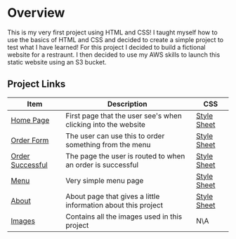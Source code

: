# Overview
This is my very first project using HTML and CSS! I taught myself how to use the basics of HTML and CSS and decided to create a simple project to test what I have learned! For this project I decided to build a fictional website for a restraunt. I then decided to use my AWS skills to launch this static website using an S3 bucket. 

## Project Links
|Item|Description|CSS|
| -------- | --------------------| ---- |
|[Home Page](https://github.com/nolan-meyer1/Restaurant-Website/blob/main/index.html)|First page that the user see's when clicking into the website|[Style Sheet](https://github.com/nolan-meyer1/Restaurant-Website/blob/main/css/indexStyle.css)|
|[Order Form](https://github.com/nolan-meyer1/Restaurant-Website/blob/main/orderForm.html)|The user can use this to order something from the menu|[Style Sheet](https://github.com/nolan-meyer1/Restaurant-Website/blob/main/css/orderForm.css)|
|[Order Successful](https://github.com/nolan-meyer1/Restaurant-Website/blob/main/orderSuccess.html)|The page the user is routed to when an order is successful|[Style Sheet](https://github.com/nolan-meyer1/Restaurant-Website/blob/main/css/orderSuccess.css)|
|[Menu](https://github.com/nolan-meyer1/Restaurant-Website/blob/main/menu.html)|Very simple menu page|[Style Sheet](https://github.com/nolan-meyer1/Restaurant-Website/blob/main/css/menu.css)|
|[About](https://github.com/nolan-meyer1/Restaurant-Website/blob/main/about.html)|About page that gives a little information about this project|[Style Sheet](https://github.com/nolan-meyer1/Restaurant-Website/blob/main/css/about.css)|
|[Images](https://github.com/nolan-meyer1/Restaurant-Website/tree/main/images)|Contains all the images used in this project|N\A|
